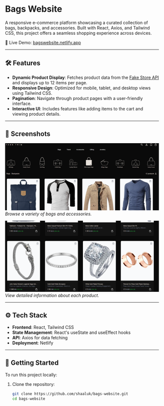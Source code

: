 # Bags Website

A responsive e-commerce platform showcasing a curated collection of bags, backpacks, and accessories. Built with React, Axios, and Tailwind CSS, this project offers a seamless shopping experience across devices.

🔗 Live Demo: [bagswebsite.netlify.app](https://bagswebsite.netlify.app/)

---

## 🛠️ Features

- **Dynamic Product Display**: Fetches product data from the [Fake Store API](https://fakestoreapi.com/products) and displays up to 12 items per page.
- **Responsive Design**: Optimized for mobile, tablet, and desktop views using Tailwind CSS.
- **Pagination**: Navigate through product pages with a user-friendly interface.
- **Interactive UI**: Includes features like adding items to the cart and viewing product details.

---

## 📸 Screenshots

![Homepage](public/screenshots/Screenshot_bags1.png)
*Browse a variety of bags and accessories.*

![Product Page](public/screenshots/Scr_bags2.png)
*View detailed information about each product.*



---

## ⚙️ Tech Stack

- **Frontend**: React, Tailwind CSS
- **State Management**: React's useState and useEffect hooks
- **API**: Axios for data fetching
- **Deployment**: Netlify

---

## 🚀 Getting Started

To run this project locally:

1. Clone the repository:
   ```bash
   git clone https://github.com/shaaluk/bags-website.git
   cd bags-website
